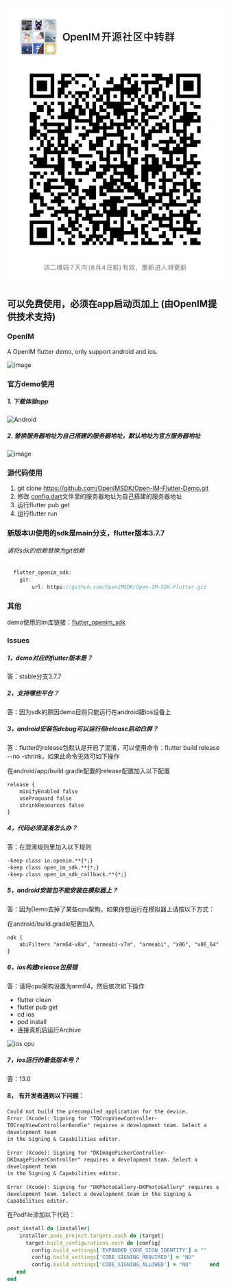 ![avatar](https://github.com/OpenIMSDK/OpenIM-Docs/blob/main/docs/images/WechatIMG20.jpeg)
## 可以免费使用，必须在app启动页加上 (由OpenIM提供技术支持)

### OpenIM
A OpenIM flutter demo, only support android and ios.

![image](https://github.com/OpenIMSDK/Open-IM-Flutter-Demo/blob/master/gif/1.gif)


### 官方demo使用

##### 1. 下载体验app

![Android](https://www.pgyer.com/app/qrcode/openim_flutter_full)

##### 2. 替换服务器地址为自己搭建的服务器地址，默认地址为官方服务器地址

![image](https://github.com/OpenIMSDK/Open-IM-Flutter-Demo/blob/master/gif/2.gif)


### 源代码使用

1. git clone https://github.com/OpenIMSDK/Open-IM-Flutter-Demo.git
2. 修改 [config.dart](https://github.com/OpenIMSDK/Open-IM-Flutter-Demo/blob/master/lib/src/common/config.dart)文件里的服务器地址为自己搭建的服务器地址
3. 运行flutter pub get
4. 运行flutter run

### 新版本UI使用的sdk是main分支，flutter版本3.7.7

###### 请将sdk的依赖替换为git依赖
```dart
  flutter_openim_sdk:
    git:
        url: https://github.com/OpenIMSDK/Open-IM-SDK-Flutter.git
```

### 其他

demo使用的im库链接：[flutter_openim_sdk ](https://github.com/OpenIMSDK/Open-IM-SDK-Flutter.git)


### Issues

##### 1，demo对应的flutter版本是？

答：stable分支3.7.7

##### 2，支持哪些平台？

答：因为sdk的原因demo目前只能运行在android跟ios设备上

##### 3，android安装包debug可以运行但release启动白屏？

答：flutter的release包默认是开启了混淆，可以使用命令：flutter build release --no -shrink，如果此命令无效可如下操作

在android/app/build.gradle配置的release配置加入以下配置

```
release {
    minifyEnabled false
    useProguard false
    shrinkResources false
}
```

##### 4，代码必须混淆怎么办？

答：在混淆规则里加入以下规则

```
-keep class io.openim.**{*;}
-keep class open_im_sdk.**{*;}
-keep class open_im_sdk_callback.**{*;}
```

##### 5，android安装包不能安装在模拟器上？

答：因为Demo去掉了某些cpu架构，如果你想运行在模拟器上请按以下方式：

在android/build.gradle配置加入

```
ndk {
    abiFilters "arm64-v8a", "armeabi-v7a", "armeabi", "x86", "x86_64"
}
```

##### 6，ios构建release包报错

答：请将cpu架构设置为arm64，然后依次如下操作

- flutter clean
- flutter pub get
- cd ios
- pod install
- 连接真机后运行Archive

![ios cpu](https://user-images.githubusercontent.com/7018230/155913400-6231329a-aee9-4082-8d24-a25baad55261.png)

##### 7，ios运行的最低版本号？

答：13.0

#### 8， 有开发者遇到以下问题：
```
Could not build the precompiled application for the device.
Error (Xcode): Signing for "TOCropViewController-TOCropViewControllerBundle" requires a development team. Select a development team
in the Signing & Capabilities editor.

Error (Xcode): Signing for "DKImagePickerController-DKImagePickerController" requires a development team. Select a development team
in the Signing & Capabilities editor.

Error (Xcode): Signing for "DKPhotoGallery-DKPhotoGallery" requires a development team. Select a development team in the Signing &
Capabilities editor.
```
在Podfile添加以下代码：
```ruby
post_install do |installer|
    installer.pods_project.targets.each do |target|
      target.build_configurations.each do |config|
        config.build_settings['EXPANDED_CODE_SIGN_IDENTITY'] = ""
        config.build_settings['CODE_SIGNING_REQUIRED'] = "NO"
        config.build_settings['CODE_SIGNING_ALLOWED'] = "NO"      end
   end
end
```
